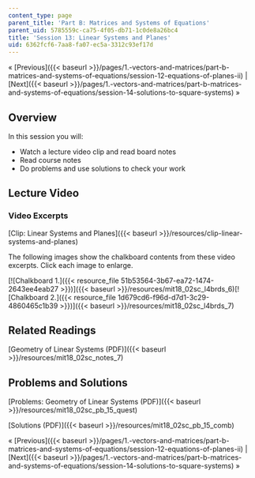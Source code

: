 ```yaml
---
content_type: page
parent_title: 'Part B: Matrices and Systems of Equations'
parent_uid: 5785559c-ca75-4f05-db71-1c0de8a26bc4
title: 'Session 13: Linear Systems and Planes'
uid: 6362fcf6-7aa8-fa07-ec5a-3312c93ef17d
---
```


« [Previous]({{< baseurl >}}/pages/1.-vectors-and-matrices/part-b-matrices-and-systems-of-equations/session-12-equations-of-planes-ii) | [Next]({{< baseurl >}}/pages/1.-vectors-and-matrices/part-b-matrices-and-systems-of-equations/session-14-solutions-to-square-systems) »

Overview
--------

In this session you will:

*   Watch a lecture video clip and read board notes
*   Read course notes
*   Do problems and use solutions to check your work

Lecture Video
-------------

### Video Excerpts

[Clip: Linear Systems and Planes]({{< baseurl >}}/resources/clip-linear-systems-and-planes)

The following images show the chalkboard contents from these video excerpts. Click each image to enlarge.

[![Chalkboard 1.]({{< resource_file 51b53564-3b67-ea72-1474-2643ee4eab27 >}})]({{< baseurl >}}/resources/mit18_02sc_l4brds_6)[![Chalkboard 2.]({{< resource_file 1d679cd6-f96d-d7d1-3c29-4860465c1b39 >}})]({{< baseurl >}}/resources/mit18_02sc_l4brds_7)

Related Readings
----------------

[Geometry of Linear Systems (PDF)]({{< baseurl >}}/resources/mit18_02sc_notes_7)

Problems and Solutions
----------------------

[Problems: Geometry of Linear Systems (PDF)]({{< baseurl >}}/resources/mit18_02sc_pb_15_quest)

[Solutions (PDF)]({{< baseurl >}}/resources/mit18_02sc_pb_15_comb)

« [Previous]({{< baseurl >}}/pages/1.-vectors-and-matrices/part-b-matrices-and-systems-of-equations/session-12-equations-of-planes-ii) | [Next]({{< baseurl >}}/pages/1.-vectors-and-matrices/part-b-matrices-and-systems-of-equations/session-14-solutions-to-square-systems) »